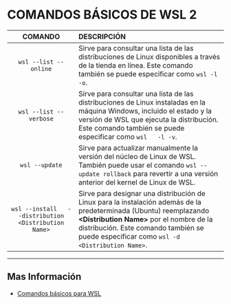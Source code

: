 # <b>COMANDOS BÁSICOS DE WSL 2</b>

|     <b>COMANDO</b>    |     <text style="display:block; text-align: Justify"><b>DESCRIPCIÓN</b></text>    |
|:---:|---|
|     `wsl --list --online`    |     Sirve para consultar una lista de las distribuciones de Linux   disponibles a través de la tienda en línea. Este comando también se puede   especificar como `wsl -l -o`.    |
|     `wsl --list --verbose` |     Sirve para consultar una lista de las distribuciones de Linux   instaladas en la máquina Windows, incluido el estado y la versión de WSL que   ejecuta la distribución. Este comando también se puede especificar como `wsl   -l -v`.    |
|     `wsl --update`    |     Sirve para actualizar manualmente la versión del núcleo de Linux de   WSL. También puede usar el comando `wsl --update rollback` para revertir a una   versión anterior del kernel de Linux de WSL.    |
|     `wsl --install   --distribution <Distribution Name>`    |     Sirve para designar una distribución de Linux para la instalación   además de la predeterminada (Ubuntu) reemplazando <b>&lt;Distribution Name&gt;</b>   por el nombre de la distribución. Este comando también se puede especificar   como `wsl -d <Distribution Name>`.    |

---

## <b>Mas Información</b>

* [Comandos básicos para WSL][1_0]

[1_0]:https://docs.microsoft.com/es-es/windows/wsl/basic-commands